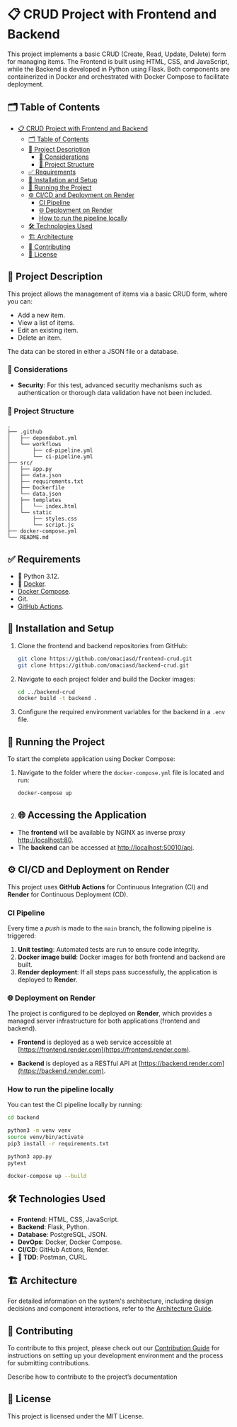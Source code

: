 # 📋 CRUD Project with Frontend and Backend

This project implements a basic CRUD (Create, Read, Update, Delete) form for managing items. The Frontend is built using HTML, CSS, and JavaScript, while the Backend is developed in Python using Flask. Both components are containerized in Docker and orchestrated with Docker Compose to facilitate deployment.

## 🗂️ Table of Contents

- [📋 CRUD Project with Frontend and Backend](#-crud-project-with-frontend-and-backend)
  - [🗂️ Table of Contents](#️-table-of-contents)
  - [📖 Project Description](#-project-description)
    - [🛑 Considerations](#-considerations)
    - [📂 Project Structure](#-project-structure)
  - [✅ Requirements](#-requirements)
  - [🔧 Installation and Setup](#-installation-and-setup)
  - [🚀 Running the Project](#-running-the-project)
  - [⚙️ CI/CD and Deployment on Render](#️-cicd-and-deployment-on-render)
    - [CI Pipeline](#ci-pipeline)
    - [🌐 Deployment on Render](#-deployment-on-render)
    - [How to run the pipeline locally](#how-to-run-the-pipeline-locally)
  - [🛠️ Technologies Used](#️-technologies-used)
  - [🏗️ Architecture](#️-architecture)
  - [🤝 Contributing](#-contributing)
  - [📜 License](#-license)

## 📖 Project Description

This project allows the management of items via a basic CRUD form, where you can:

- Add a new item.
- View a list of items.
- Edit an existing item.
- Delete an item.

The data can be stored in either a JSON file or a database.

### 🛑 Considerations

- **Security**: For this test, advanced security mechanisms such as authentication or thorough data validation have not been included.

### 📂 Project Structure

```plaintext
.
├── .github
│   ├── dependabot.yml
│   └── workflows
│       ├── cd-pipeline.yml
│       └── ci-pipeline.yml
├── src/
│   ├── app.py
│   ├── data.json
│   ├── requirements.txt
│   ├── Dockerfile
│   └── data.json
│   ├── templates
│   │   └── index.html
│   └── static
│       ├── styles.css
│       └── script.js
├── docker-compose.yml
└── README.md

```

## ✅ Requirements

- 🐍 Python 3.12.
- 🐳 [Docker](https://www.docker.com/get-started).
- [Docker Compose](https://docs.docker.com/compose/).
- Git.
- [GitHub Actions](https://docs.github.com/en/actions).

## 🔧 Installation and Setup

1. Clone the frontend and backend repositories from GitHub:

    ```bash
    git clone https://github.com/omaciasd/frontend-crud.git
    git clone https://github.com/omaciasd/backend-crud.git

    ```

2. Navigate to each project folder and build the Docker images:

    ```bash
    cd ../backend-crud
    docker build -t backend .

    ```

3. Configure the required environment variables for the backend in a `.env` file.

## 🚀 Running the Project

To start the complete application using Docker Compose:

1. Navigate to the folder where the `docker-compose.yml` file is located and run:

    ```bash
    docker-compose up

    ```

2. ## 🌐 Accessing the Application

- The **frontend** will be available by NGINX as inverse proxy [http://localhost:80](http://localhost:80).
- The **backend** can be accessed at [http://localhost:50010/api](http://localhost:50010/api).

## ⚙️ CI/CD and Deployment on Render

This project uses **GitHub Actions** for Continuous Integration (CI) and **Render** for Continuous Deployment (CD).

### CI Pipeline

Every time a *push* is made to the `main` branch, the following pipeline is triggered:

1. **Unit testing**: Automated tests are run to ensure code integrity.
2. **Docker image build**: Docker images for both frontend and backend are built.
3. **Render deployment**: If all steps pass successfully, the application is deployed to **Render**.

### 🌐 Deployment on Render

The project is configured to be deployed on **Render**, which provides a managed server infrastructure for both applications (frontend and backend).

- **Frontend** is deployed as a web service accessible at [https://frontend.render.com](https://frontend.render.com).

- **Backend** is deployed as a RESTful API at [https://backend.render.com](https://backend.render.com).

### How to run the pipeline locally

You can test the CI pipeline locally by running:

```bash
cd backend

python3 -m venv venv
source venv/bin/activate
pip3 install -r requirements.txt

python3 app.py
pytest

docker-compose up --build

```

## 🛠️ Technologies Used

- **Frontend**: HTML, CSS, JavaScript.
- **Backend**: Flask, Python.
- **Database**: PostgreSQL, JSON.
- **DevOps**: Docker, Docker Compose.
- **CI/CD**: GitHub Actions, Render.
- **🚧 TDD**: Postman, CURL.

## 🏗️ Architecture

For detailed information on the system's architecture, including design decisions and component interactions, refer to the [Architecture Guide](./docs/guides/ARCHITECTURE.md).

## 🤝 Contributing

To contribute to this project, please check out our [Contribution Guide](./docs/guides/CONTRIBUTING.md) for instructions on setting up your development environment and the process for submitting contributions.

Describe how to contribute to the project’s documentation

## 📜 License

This project is licensed under the MIT License.

